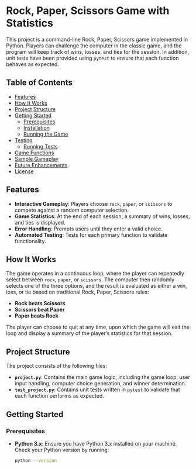 # Rock, Paper, Scissors Game with Statistics

This project is a command-line Rock, Paper, Scissors game implemented in Python. Players can challenge the computer in the classic game, and the program will keep track of wins, losses, and ties for the session. In addition, unit tests have been provided using `pytest` to ensure that each function behaves as expected.

## Table of Contents
- [Features](#features)
- [How It Works](#how-it-works)
- [Project Structure](#project-structure)
- [Getting Started](#getting-started)
  - [Prerequisites](#prerequisites)
  - [Installation](#installation)
  - [Running the Game](#running-the-game)
- [Testing](#testing)
  - [Running Tests](#running-tests)
- [Game Functions](#game-functions)
- [Sample Gameplay](#sample-gameplay)
- [Future Enhancements](#future-enhancements)
- [License](#license)

## Features

- **Interactive Gameplay**: Players choose `rock`, `paper`, or `scissors` to compete against a random computer selection.
- **Game Statistics**: At the end of each session, a summary of wins, losses, and ties is displayed.
- **Error Handling**: Prompts users until they enter a valid choice.
- **Automated Testing**: Tests for each primary function to validate functionality.

## How It Works

The game operates in a continuous loop, where the player can repeatedly select between `rock`, `paper`, or `scissors`. The computer then randomly selects one of the three options, and the result is evaluated as either a win, loss, or tie based on traditional Rock, Paper, Scissors rules:

- **Rock beats Scissors**
- **Scissors beat Paper**
- **Paper beats Rock**

The player can choose to quit at any time, upon which the game will exit the loop and display a summary of the player’s statistics for that session.

## Project Structure

The project consists of the following files:

- **`project.py`**: Contains the main game logic, including the game loop, user input handling, computer choice generation, and winner determination.
- **`test_project.py`**: Contains unit tests written in `pytest` to validate that each function performs as expected.

## Getting Started

### Prerequisites

- **Python 3.x**: Ensure you have Python 3.x installed on your machine. Check your Python version by running:
  ```bash
  python --version
